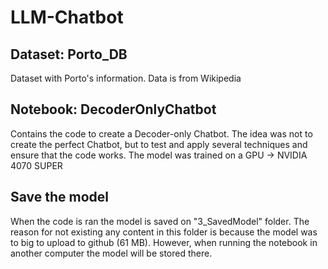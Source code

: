 # LLM-Chatbot

## Dataset: Porto_DB
Dataset with Porto's information. Data is from Wikipedia
## Notebook: DecoderOnlyChatbot
Contains the code to create a Decoder-only Chatbot.
The idea was not to create the perfect Chatbot, but to test and apply several techniques and ensure that the code works.
The model was trained on a GPU -> NVIDIA 4070 SUPER
## Save the model
When the code is ran the model is saved on "3_SavedModel" folder. The reason for not existing any content in this folder is because the model was to big to upload to github (61 MB). However, when running the notebook in another computer the model will be stored there.
